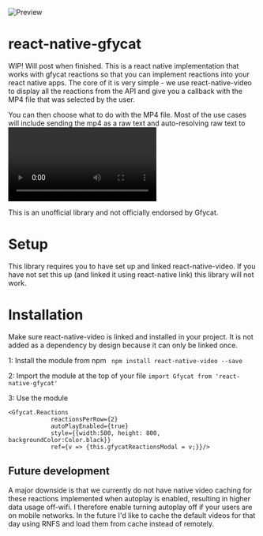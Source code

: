 ![Preview](https://thumbs.gfycat.com/SomberIllFoxhound-size_restricted.gif)

# react-native-gfycat
WIP! Will post when finished. This is a react native implementation that works with gfycat reactions so that you can implement reactions into your react native apps. The core of it is very simple - we use react-native-video to display all the reactions from the API and give you a callback with the MP4 file that was selected by the user.

You can then choose what to do with the MP4 file. Most of the use cases will include sending the mp4 as a raw text and auto-resolving raw text to <Video> elements on the receiving side.

This is an unofficial library and not officially endorsed by Gfycat.

# Setup

This library requires you to have set up and linked react-native-video. If you have not set this up (and linked it using react-native link) this library will not work.

# Installation

Make sure react-native-video is linked and installed in your project. It is not added as a dependency by design because it can only be linked once.

1: Install the module from npm
``` npm install react-native-video --save```

2: Import the module at the top of your file
```import Gfycat from 'react-native-gfycat'```

3: Use the module
```
<Gfycat.Reactions
            reactionsPerRow={2}
            autoPlayEnabled={true}
            style={{width:500, height: 800, backgroundColor:Color.black}}
            ref={v => {this.gfycatReactionsModal = v;}}/>
```


## Future development
A major downside is that we currently do not have native video caching for these reactions implemented when autoplay is enabled, resulting in higher data usage off-wifi. I therefore enable turning autoplay off if your users are on mobile networks.  In the future I'd like to cache the default videos for that day using RNFS and load them from cache instead of remotely.



